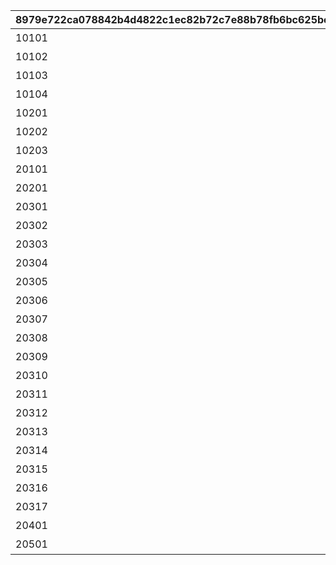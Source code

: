 |8979e722ca078842b4d4822c1ec82b72c7e88b78fb6bc625bc410d898105f79d|23c201588fd980120451c0507f182476e17e8a5aa17e12e59454f2adb999a7fb|10692858f97cef443b1b2e6911e2dfcdf1bd1ca1545cf750ca86f4c7bf9d8a86|9a4968820f1b66bebbd33592a8bd1de99dcfaf9181dfba6b10134fa9f65c139d|d9869c8eda3d0ea911bd00a716c985cf76f65d475a715a868c7d563e34776bbb|4cdf3cbc049fbea1c3cded2357dd8dd7eeb25b7ba2b5a8f1f7579fdce3f95234|c18b5eaa43a10e872a15e5f0464eefec0c1225372ee355e4e1ac0bf1087db0a1|
| --- | --- | --- | --- | --- | --- | --- |
|10101|0|1|2020-08-04 12:00:00|アニメ プリンセスコネクト！Re:Dive 1 封入特典|2023/12/31 23:59:59|101|
|10102|0|1|2020-09-03 19:00:00|アニメ プリンセスコネクト！Re:Dive 2 封入特典|2023/12/31 23:59:59|101|
|10103|0|1|2020-10-01 17:00:00|アニメ プリンセスコネクト！Re:Dive 3 封入特典|2023/12/31 23:59:59|101|
|10104|0|1|2020-11-05 12:00:00|アニメ プリンセスコネクト！Re:Dive 4 封入特典|2023/12/31 23:59:59|101|
|10201|0|1|2022-03-21 00:00:00|アニメ プリコネ！Re:Dive Season2 1巻 購入特典|2026/12/31 23:59:59|102|
|10202|0|1|2022-04-18 00:00:00|アニメ プリコネ！Re:Dive Season2 2巻 購入特典|2026/12/31 23:59:59|102|
|10203|0|1|2022-05-16 00:00:00|アニメ プリコネ！Re:Dive Season2 3巻 購入特典|2026/12/31 23:59:59|102|
|20101|0|1|2021-05-19 00:00:00|週刊ファミ通6月3日号（5月20日発売） 封入特典|2022/05/19 23:59:59|201|
|20201|0|1|2021-07-30 00:00:00|公式アートワークス Vol.3 発売記念アイテム|2030/07/30 23:59:59|202|
|20301|1|3|2023-01-15 15:00:00|プリコネフェス2023　リアルガチャ|2024/01/31 23:59:59|203|
|20302|1|3|2023-01-15 15:00:00|プリコネフェス2023　リアルガチャ|2024/01/31 23:59:59|203|
|20303|1|3|2023-01-15 15:00:00|プリコネフェス2023　リアルガチャ|2024/01/31 23:59:59|203|
|20304|1|3|2023-01-15 15:00:00|プリコネフェス2023　リアルガチャ|2024/01/31 23:59:59|203|
|20305|1|3|2023-01-15 15:00:00|プリコネフェス2023　リアルガチャ|2024/01/31 23:59:59|203|
|20306|1|3|2023-01-15 15:00:00|プリコネフェス2023　リアルガチャ|2024/01/31 23:59:59|203|
|20307|1|3|2023-01-15 15:00:00|プリコネフェス2023　リアルガチャ|2024/01/31 23:59:59|203|
|20308|1|3|2023-01-15 15:00:00|プリコネフェス2023　リアルガチャ|2024/01/31 23:59:59|203|
|20309|1|3|2023-01-15 15:00:00|プリコネフェス2023　リアルガチャ|2024/01/31 23:59:59|203|
|20310|1|3|2023-01-15 15:00:00|プリコネフェス2023　リアルガチャ|2024/01/31 23:59:59|203|
|20311|1|3|2023-01-15 15:00:00|プリコネフェス2023　リアルガチャ|2024/01/31 23:59:59|203|
|20312|1|3|2023-01-15 15:00:00|プリコネフェス2023　リアルガチャ|2024/01/31 23:59:59|203|
|20313|1|3|2023-01-15 15:00:00|プリコネフェス2023　リアルガチャ|2024/01/31 23:59:59|203|
|20314|1|3|2023-01-15 15:00:00|プリコネフェス2023　リアルガチャ|2024/01/31 23:59:59|203|
|20315|1|3|2023-01-15 15:00:00|プリコネフェス2023　リアルガチャ|2024/01/31 23:59:59|203|
|20316|1|3|2023-01-15 15:00:00|プリコネフェス2023　リアルガチャ|2024/01/31 23:59:59|203|
|20317|1|3|2023-01-15 15:00:00|プリコネフェス2023　リアルガチャ|2024/01/31 23:59:59|203|
|20401|0|1|2024-02-14 00:00:00|キャラクターソングアルバムVol.5 購入特典|2025/02/13 23:59:59|204|
|20501|0|1|2024-02-14 00:00:00|サウンドトラックVol.6 購入特典|2025/02/13 23:59:59|205|